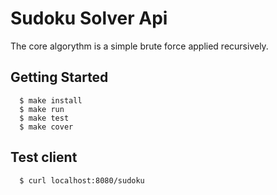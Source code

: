 # Sudoku Solver Api

The core algorythm is a simple brute force applied recursively.

## Getting Started

```shell
  $ make install
  $ make run
  $ make test
  $ make cover
```

## Test client

```shell
  $ curl localhost:8080/sudoku
```